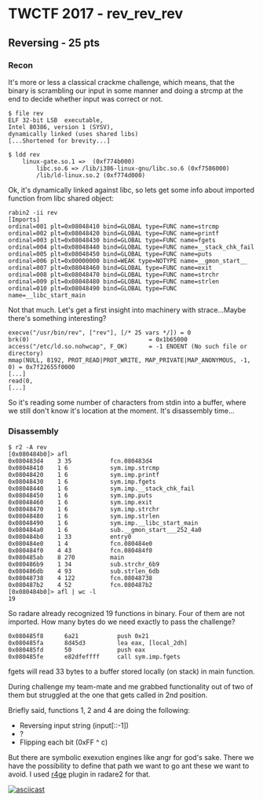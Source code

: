 # TWCTF 2017 - rev_rev_rev
## Reversing - 25 pts

### Recon

It's more or less a classical crackme challenge, which means, that 
the binary is scrambling our input in some manner and doing a strcmp at the end to decide whether input was correct or not.

```
$ file rev
ELF 32-bit LSB  executable, 
Intel 80386, version 1 (SYSV), 
dynamically linked (uses shared libs)
[...Shortened for brevity...]

$ ldd rev
	linux-gate.so.1 =>  (0xf774b000)
        libc.so.6 => /lib/i386-linux-gnu/libc.so.6 (0xf7586000)
        /lib/ld-linux.so.2 (0xf774d000)
```

Ok, it's dynamically linked against libc, so lets get some info about imported function from libc shared object:

```
rabin2 -ii rev
[Imports]
ordinal=001 plt=0x08048410 bind=GLOBAL type=FUNC name=strcmp
ordinal=002 plt=0x08048420 bind=GLOBAL type=FUNC name=printf
ordinal=003 plt=0x08048430 bind=GLOBAL type=FUNC name=fgets
ordinal=004 plt=0x08048440 bind=GLOBAL type=FUNC name=__stack_chk_fail
ordinal=005 plt=0x08048450 bind=GLOBAL type=FUNC name=puts
ordinal=006 plt=0x00000000 bind=WEAK type=NOTYPE name=__gmon_start__
ordinal=007 plt=0x08048460 bind=GLOBAL type=FUNC name=exit
ordinal=008 plt=0x08048470 bind=GLOBAL type=FUNC name=strchr
ordinal=009 plt=0x08048480 bind=GLOBAL type=FUNC name=strlen
ordinal=010 plt=0x08048490 bind=GLOBAL type=FUNC name=__libc_start_main

```

Not that much. Let's get a first insight into machinery with strace...Maybe there's something interesting?

```
execve("/usr/bin/rev", ["rev"], [/* 25 vars */]) = 0
brk(0)                                  = 0x1b65000
access("/etc/ld.so.nohwcap", F_OK)      = -1 ENOENT (No such file or directory)
mmap(NULL, 8192, PROT_READ|PROT_WRITE, MAP_PRIVATE|MAP_ANONYMOUS, -1, 0) = 0x7f22655f0000
[...]
read(0, 
[...]
```
So it's reading some number of characters from stdin into a buffer, where we still don't know it's location at the moment. It's disassembly time...

### Disassembly

```
$ r2 -A rev
[0x080484b0]> afl
0x080483d4    3 35           fcn.080483d4
0x08048410    1 6            sym.imp.strcmp
0x08048420    1 6            sym.imp.printf
0x08048430    1 6            sym.imp.fgets
0x08048440    1 6            sym.imp.__stack_chk_fail
0x08048450    1 6            sym.imp.puts
0x08048460    1 6            sym.imp.exit
0x08048470    1 6            sym.imp.strchr
0x08048480    1 6            sym.imp.strlen
0x08048490    1 6            sym.imp.__libc_start_main
0x080484a0    1 6            sub.__gmon_start___252_4a0
0x080484b0    1 33           entry0
0x080484e0    1 4            fcn.080484e0
0x080484f0    4 43           fcn.080484f0
0x080485ab    8 270          main
0x080486b9    1 34           sub.strchr_6b9
0x080486db    4 93           sub.strlen_6db
0x08048738    4 122          fcn.08048738
0x080487b2    4 52           fcn.080487b2
[0x080484b0]> afl | wc -l
19
```

So radare already recognized 19 functions in binary. Four of them are not imported. How many bytes do we need exactly to pass the challenge?

```
0x080485f8      6a21           push 0x21                   
0x080485fa      8d45d3         lea eax, [local_2dh]                               
0x080485fd      50             push eax                                           
0x080485fe      e82dfeffff     call sym.imp.fgets
```
fgets will read 33 bytes to a buffer stored locally (on stack) in main function.

During challenge my team-mate and me grabbed functionality out of two of them but struggled at the one that gets called in 2nd position.

Briefly said, functions 1, 2 and 4 are doing the following:

- Reversing input string (input[::-1])
- ?
- Flipping each bit (0xFF ^ c)

But there are symbolic exexution engines like angr for god's sake. There we have the possibility to define that path we want to go ant these we want to avoid. I used [r4ge](https://github.com/gast04/r4ge) plugin in radare2 for that.

 [![asciicast](https://asciinema.org/a/xRHwboc6hvxdsD7DZOMwwTu0v.png)](https://asciinema.org/a/xRHwboc6hvxdsD7DZOMwwTu0v) 
